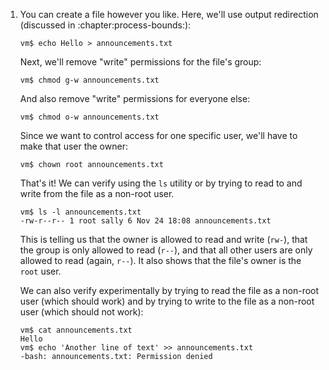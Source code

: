 1. You can create a file however you like. Here, we'll use output redirection
   (discussed in :chapter:process-bounds:):

       vm$ echo Hello > announcements.txt

   Next, we'll remove "write" permissions for the file's group:

       vm$ chmod g-w announcements.txt

   And also remove "write" permissions for everyone else:

       vm$ chmod o-w announcements.txt

   Since we want to control access for one specific user, we'll have to make
   that user the owner:

       vm$ chown root announcements.txt

   That's it! We can verify using the `ls` utility or by trying to read to and
   write from the file as a non-root user.

       vm$ ls -l announcements.txt
       -rw-r--r-- 1 root sally 6 Nov 24 18:08 announcements.txt

   This is telling us that the owner is allowed to read and write (`rw-`), that
   the group is only allowed to read (`r--`), and that all other users are only
   allowed to read (again, `r--`). It also shows that the file's owner is the
   `root` user.

   We can also verify experimentally by trying to read the file as a non-root
   user (which should work) and by trying to write to the file as a non-root
   user (which should not work):

       vm$ cat announcements.txt
       Hello
       vm$ echo 'Another line of text' >> announcements.txt
       -bash: announcements.txt: Permission denied
